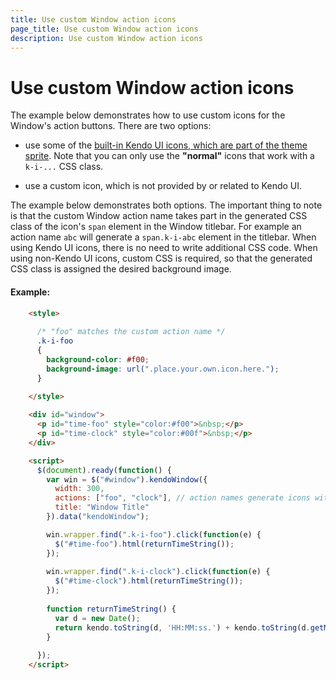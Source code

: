 ```yaml
---
title: Use custom Window action icons
page_title: Use custom Window action icons
description: Use custom Window action icons
---
```


# Use custom Window action icons

The example below demonstrates how to use custom icons for the Window's action buttons. There are two options:

* use some of the [built-in Kendo UI icons, which are part of the theme sprite](http://demos.telerik.com/kendo-ui/styling/icons). Note that you can only use the **"normal"** icons
that work with a `k-i-...` CSS class.

* use a custom icon, which is not provided by or related to Kendo UI.

The example below demonstrates both options.
The important thing to note is that the custom Window action name takes part in the generated CSS class of the icon's `span` element in the Window titlebar.
For example an action name `abc` will generate a `span.k-i-abc` element in the titlebar. When using Kendo UI icons, there is no need to write additional CSS code. When using
non-Kendo UI icons, custom CSS is required, so that the generated CSS class is assigned the desired background image.

#### Example:

```html
    <style>
      
      /* "foo" matches the custom action name */
      .k-i-foo
      {
      	background-color: #f00;
        background-image: url(".place.your.own.icon.here.");
      }
      
    </style>

    <div id="window">
      <p id="time-foo" style="color:#f00">&nbsp;</p>
      <p id="time-clock" style="color:#00f">&nbsp;</p>
    </div>

    <script>
      $(document).ready(function() {
        var win = $("#window").kendoWindow({
          width: 300,
          actions: ["foo", "clock"], // action names generate icons with a match
          title: "Window Title"
        }).data("kendoWindow");

        win.wrapper.find(".k-i-foo").click(function(e) {
          $("#time-foo").html(returnTimeString());
        });
        
        win.wrapper.find(".k-i-clock").click(function(e) {
          $("#time-clock").html(returnTimeString());
        });
        
        function returnTimeString() {
          var d = new Date();
          return kendo.toString(d, 'HH:MM:ss.') + kendo.toString(d.getMilliseconds(), "000");
        }
        
      });
    </script>
```